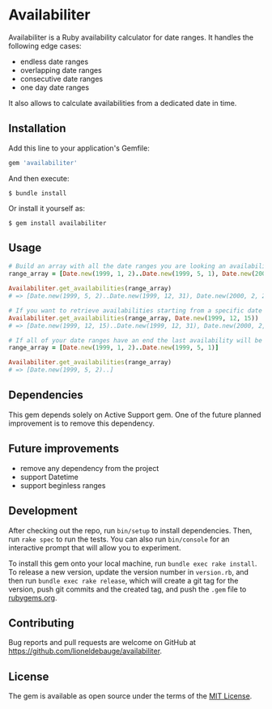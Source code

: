 # Availabiliter

Availabiliter is a Ruby availability calculator for date ranges. It handles the following edge cases:

- endless date ranges
- overlapping date ranges
- consecutive date ranges
- one day date ranges

It also allows to calculate availabilities from a dedicated date in time.

## Installation

Add this line to your application's Gemfile:

```ruby
gem 'availabiliter'
```

And then execute:

    $ bundle install

Or install it yourself as:

    $ gem install availabiliter

## Usage

```ruby
# Build an array with all the date ranges you are looking an availability for
range_array = [Date.new(1999, 1, 2)..Date.new(1999, 5, 1), Date.new(2000, 1, 1)..Date.new(2000, 2, 1), Date.new(2000, 3, 1)..nil]

Availabiliter.get_availabilities(range_array)
# => [Date.new(1999, 5, 2)..Date.new(1999, 12, 31), Date.new(2000, 2, 2)..Date.new(2000, 2, 29)]

# If you want to retrieve availabilities starting from a specific date simply add it as a second argument
Availabiliter.get_availabilities(range_array, Date.new(1999, 12, 15))
# => [Date.new(1999, 12, 15)..Date.new(1999, 12, 31), Date.new(2000, 2, 2)..Date.new(2000, 2, 29)]

# If all of your date ranges have an end the last availability will be endless
range_array = [Date.new(1999, 1, 2)..Date.new(1999, 5, 1)]

Availabiliter.get_availabilities(range_array)
# => [Date.new(1999, 5, 2)..]

```
## Dependencies

This gem depends solely on Active Support gem. One of the future planned improvement is to remove this dependency.

## Future improvements

- remove any dependency from the project
- support Datetime
- support beginless ranges

## Development

After checking out the repo, run `bin/setup` to install dependencies. Then, run `rake spec` to run the tests. You can also run `bin/console` for an interactive prompt that will allow you to experiment.

To install this gem onto your local machine, run `bundle exec rake install`. To release a new version, update the version number in `version.rb`, and then run `bundle exec rake release`, which will create a git tag for the version, push git commits and the created tag, and push the `.gem` file to [rubygems.org](https://rubygems.org).

## Contributing

Bug reports and pull requests are welcome on GitHub at https://github.com/lioneldebauge/availabiliter.

## License

The gem is available as open source under the terms of the [MIT License](https://opensource.org/licenses/MIT).
